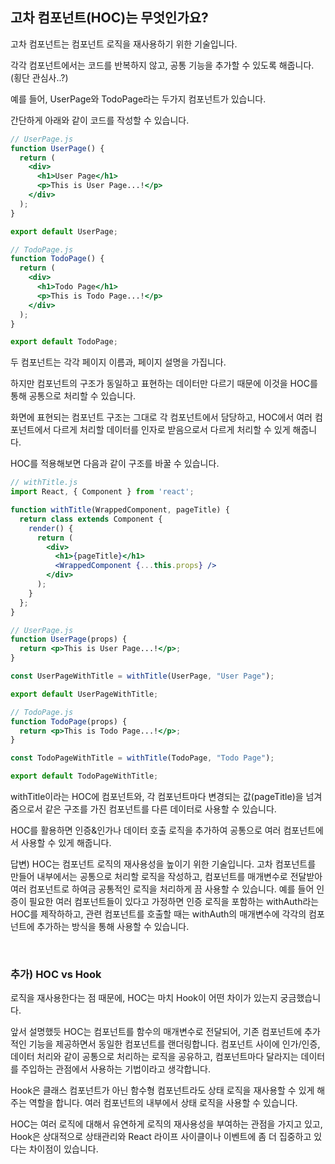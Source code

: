 ## 고차 컴포넌트(HOC)는 무엇인가요?

고차 컴포넌트는 컴포넌트 로직을 재사용하기 위한 기술입니다.

각각 컴포넌트에서는 코드를 반복하지 않고, 공통 기능을 추가할 수 있도록 해줍니다. (횡단 관심사..?)

예를 들어, UserPage와 TodoPage라는 두가지 컴포넌트가 있습니다.

간단하게 아래와 같이 코드를 작성할 수 있습니다.

```jsx
// UserPage.js
function UserPage() {
  return (
    <div>
      <h1>User Page</h1>
      <p>This is User Page...!</p>
    </div>
  );
}

export default UserPage;

// TodoPage.js
function TodoPage() {
  return (
    <div>
      <h1>Todo Page</h1>
      <p>This is Todo Page...!</p>
    </div>
  );
}

export default TodoPage;
```

두 컴포넌트는 각각 페이지 이름과, 페이지 설명을 가집니다.

하지만 컴포넌트의 구조가 동일하고 표현하는 데이터만 다르기 때문에 이것을 HOC를 통해 공통으로 처리할 수 있습니다.

화면에 표현되는 컴포넌트 구조는 그대로 각 컴포넌트에서 담당하고, HOC에서 여러 컴포넌트에서 다르게 처리할 데이터를 인자로 받음으로서 다르게 처리할 수 있게 해줍니다.

HOC를 적용해보면 다음과 같이 구조를 바꿀 수 있습니다.

```jsx
// withTitle.js
import React, { Component } from 'react';

function withTitle(WrappedComponent, pageTitle) {
  return class extends Component {
    render() {
      return (
        <div>
          <h1>{pageTitle}</h1>
          <WrappedComponent {...this.props} />
        </div>
      );
    }
  };
}

// UserPage.js
function UserPage(props) {
  return <p>This is User Page...!</p>;
}

const UserPageWithTitle = withTitle(UserPage, "User Page");

export default UserPageWithTitle;

// TodoPage.js
function TodoPage(props) {
  return <p>This is Todo Page...!</p>;
}

const TodoPageWithTitle = withTitle(TodoPage, "Todo Page");

export default TodoPageWithTitle;
```

withTitle이라는 HOC에 컴포넌트와, 각 컴포넌트마다 변경되는 값(pageTitle)을 넘겨 줌으로서 같은 구조를 가진 컴포넌트를 다른 데이터로 사용할 수 있습니다.

HOC를 활용하면 인증&인가나 데이터 호출 로직을 추가하여 공통으로 여러 컴포넌트에서 사용할 수 있게 해줍니다.

답변) HOC는 컴포넌트 로직의 재사용성을 높이기 위한 기술입니다. 고차 컴포넌트를 만들어 내부에서는 공통으로 처리할 로직을 작성하고, 컴포넌트를 매개변수로 전달받아 여러 컴포넌트로 하여금 공통적인 로직을 처리하게 끔 사용할 수 있습니다. 예를 들어 인증이 필요한 여러 컴포넌트들이 있다고 가정하면 인증 로직을 포함하는 withAuth라는 HOC를 제작하하고, 관련 컴포넌트를 호출할 때는 withAuth의 매개변수에 각각의 컴포넌트에 추가하는 방식을 통해 사용할 수 있습니다.

<br/>

### 추가) HOC vs Hook

로직을 재사용한다는 점 때문에, HOC는 마치 Hook이 어떤 차이가 있는지 궁금했습니다.

앞서 설명했듯 HOC는 컴포넌트를 함수의 매개변수로 전달되어, 기존 컴포넌트에 추가적인 기능을 제공하면서 동일한 컴포넌트를 랜더링합니다. 컴포넌트 사이에 인가/인증, 데이터 처리와 같이 공통으로 처리하는 로직을 공유하고, 컴포넌트마다 달라지는 데이터를 주입하는 관점에서 사용하는 기법이라고 생각합니다.

Hook은 클래스 컴포넌트가 아닌 함수형 컴포넌트라도 상태 로직을 재사용할 수 있게 해주는 역할을 합니다. 여러 컴포넌트의 내부에서 상태 로직을 사용할 수 있습니다.

HOC는 여러 로직에 대해서 유연하게 로직의 재사용성을 부여하는 관점을 가지고 있고, Hook은 상대적으로 상태관리와 React 라이프 사이클이나 이벤트에 좀 더 집중하고 있다는 차이점이 있습니다.
